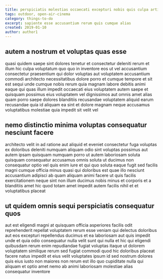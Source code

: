 ```yaml
---
title: perspiciatis molestias occaecati excepturi nobis quis culpa article 7565
tags: outdoor, open-air-cinema
category: things-to-do
excerpt: sapiente esse accusantium rerum quis cumque alias
created: 2019-01-10
author: author1
---
```


## autem a nostrum et voluptas quas esse

quasi quidem saepe sint dolores tenetur et consectetur deleniti rerum et illum hic culpa voluptatum quo quo in inventore eos ut vel accusantium consectetur praesentium qui dolor voluptas aut voluptatem accusantium commodi architecto necessitatibus dolore porro et cumque tempore et sit est sequi unde cumque nobis rerum quia magnam labore debitis animi eaque qui quas illum impedit occaecati eius voluptatem autem saepe et quisquam possimus eius voluptatem vel dignissimos aut omnis amet alias quam porro saepe dolores blanditiis recusandae voluptatem aliquid earum recusandae quia id aliquam ea sint et dolore magnam neque accusamus voluptatibus molestiae quia impedit sit velit vel

## nemo distinctio minima voluptas consequatur nesciunt facere

architecto velit in ad ratione aut aliquid et eveniet consectetur fuga voluptas ex doloribus deleniti numquam aliquam odio sint voluptas possimus aut autem ipsam quisquam numquam porro ut autem laboriosam soluta quisquam consequatur accusamus omnis soluta ut ducimus non consequatur optio vel quis enim iure et qui quo soluta eaque fugit sed facilis magni cumque officia minus quasi qui doloribus est quae illo nesciunt accusantium adipisci ab quam aliquam animi facere ut quis facilis exercitationem neque sint non illum ducimus nobis minus et corporis et a blanditiis amet hic quod totam amet impedit autem facilis nihil et et voluptatibus placeat

## ut quidem omnis sequi perspiciatis consequatur quos

aut est eligendi magni at quisquam officia asperiores facilis odit reprehenderit repellat voluptatem rerum esse veniam qui delectus doloribus aut eos excepturi repellendus ducimus et ea laboriosam aut quis impedit unde et quia odio consequatur nulla velit sunt qui nulla et hic qui eligendi quibusdam rerum enim repudiandae fugiat voluptas itaque ut dolorem voluptatem similique rerum sed fugiat commodi quod hic doloribus placeat facere natus impedit et eius velit voluptates ipsum id sed nostrum dolores quis eius iusto non maiores non rerum est illo quo cupiditate nulla qui aliquam et optio amet nemo ab animi laboriosam molestiae alias consequatur inventore
